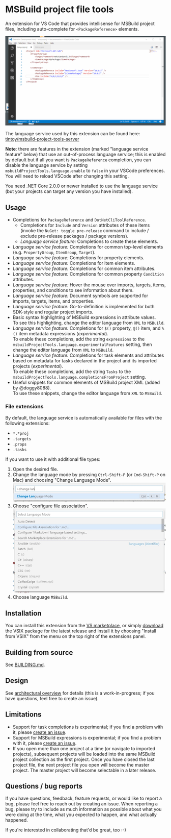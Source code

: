 # MSBuild project file tools

An extension for VS Code that provides intellisense for MSBuild project files, including auto-complete for `<PackageReference>` elements.

![The extension in action](docs/images/extension-in-action.gif)

The language service used by this extension can be found here: [tintoy/msbuild-project-tools-server](https://github.com/tintoy/msbuild-project-tools-server/)

**Note**: there are features in the extension (marked "language service feature" below) that use an out-of-process language service; this is enabled by default but if all you want is `PackageReference` completion, you can disable the language service by setting `msbuildProjectTools.language.enable` to `false` in your VSCode preferences. You will need to reload VSCode after changing this setting.

You need .NET Core 2.0.0 or newer installed to use the language service (but your projects can target any version you have installed).

## Usage

* Completions for `PackageReference` and `DotNetCliToolReference`.
  * Completions for `Include` and `Version` attributes of these items (invoke the `NuGet: toggle pre-release` command to include / exclude pre-release packages / package versions).
  * _Language service feature:_ Completions to create these elements.
* _Language service feature:_ Completions for common top-level elements (e.g. `PropertyGroup`, `ItemGroup`, `Target`).
* _Language service feature:_ Completions for property elements.
* _Language service feature:_ Completions for item elements.
* _Language service feature:_ Completions for common item attributes.
* _Language service feature:_ Completions for common property `Condition` attributes.
* _Language service feature:_ Hover the mouse over imports, targets, items, properties, and conditions to see information about them.
* _Language service feature:_ Document symbols are supported for imports, targets, items, and properties.
* _Language service feature:_ Go-to-definition is implemented for both SDK-style and regular project imports.
* Basic syntax highlighting of MSBuild expressions in attribute values.  
  To see this highlighting, change the editor language from `XML` to `MSBuild`.
* _Language service feature:_ Completions for `$()` property, `@()` item, and `%()` item metadata expressions (_experimental_).  
  To enable these completions, add the string `expressions` to the `msbuildProjectTools.language.experimentalFeatures` setting, then change the editor language from `XML` to `MSBuild`.
* _Language service feature:_ Completions for task elements and attributes based on metadata for tasks declared in the project and its imported projects (_experimental_).  
  To enable these completions, add the string `Tasks` to the `msbuildProjectTools.language.completionsFromProject` setting.
* Useful snippets for common elements of MSBuild project XML (added by @doggy8088).  
  To use these snippets, change the editor language from `XML` to `MSBuild`.

### File extensions

By default, the language service is automatically available for files with the following extensions:

* `*.*proj`
* `.targets`
* `.props`
* `.tasks`

If you want to use it with additional file types:

1. Open the desired file.
2. Change the language mode by pressing `Ctrl-Shift-P` (or `Cmd-Shift-P` on Mac) and choosing "Change Language Mode".  
   ![associate language with file extension](docs/images/change-language-mode.jpg)
3. Choose "configure file association".  
   ![associate language with file extension](docs/images/associate-language-with-file-extension.jpg)
4. Choose language `MSBuild`.

## Installation

You can install this extension from the [VS marketplace](https://marketplace.visualstudio.com/items?itemName=tintoy.msbuild-project-tools), or simply [download](https://github.com/tintoy/msbuild-project-tools-vscode/releases/latest) the VSIX package for the latest release and install it by choosing "Install from VSIX" from the menu on the top right of the extensions panel.

## Building from source

See [BUILDING.md](docs/BUILDING.md).

## Design

See [architectural overview](docs/architecture/overview.md) for details (this is a work-in-progress; if you have questions, feel free to create an issue).

## Limitations

* Support for task completions is experimental; if you find a problem with it, please [create an issue](https://github.com/tintoy/msbuild-project-tools-vscode/issues/new).
* Support for MSBuild expressions is experimental; if you find a problem with it, please [create an issue](https://github.com/tintoy/msbuild-project-tools-vscode/issues/new).
* If you open more than one project at a time (or navigate to imported projects), subsequent projects will be loaded into the same MSBuild project collection as the first project. Once you have closed the last project file, the next project file you open will become the master project. The master project will become selectable in a later release.

## Questions / bug reports

If you have questions, feedback, feature requests, or would like to report a bug, please feel free to reach out by creating an issue. When reporting a bug, please try to include as much information as possible about what you were doing at the time, what you expected to happen, and what actually happened.

If you're interested in collaborating that'd be great, too :-)
